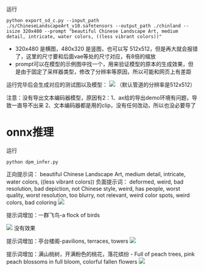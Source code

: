 运行
```
python export_sd_c.py --input_path ./s/ChineseLandscapeArt_v10.safetensors --output_path ./chinland --isize 320x480 --prompt "beautiful Chinese Landscape Art, medium detail, intricate, water colors, ((less vibrant colors))"
```

- 320x480 是横图，480x320 是竖图，也可以写 512x512，但是再大就会报错了，这里的尺寸要和后面vae等处的尺寸对应，有8倍的缩放
- prompt可以在模型的示例图中找一个，用来验证模型的原本的生成效果，但是由于固定了采样器类型，修改了分辨率等原因，所以可能和网页上有差距

运行完毕后会生成对应的测试图以及模型：
![](lora_test.jpg)
（默认管道的分辨率是512x512）

注意：没有导出文本编码器模型，原因有2：1、ax给的导出demo环境有问题，导致一直导不出来 2、文本编码器都是用的clip，没有任何改动，所以也没必要导了




# onnx推理
运行
```
python dpm_infer.py
```

正向提示词：
beautiful Chinese Landscape Art, medium detail, intricate, water colors, ((less vibrant colors))
负面提示词：
deformed, weird, bad resolution, bad depiction, not Chinese style, weird, has people, worst quality, worst resolution, too blurry, not relevant, weird color spots, weird colors, bad coloring
![](txt2img_output_onnx%203.png)

提示词增加：一群飞鸟-a flock of birds

![](txt2img_output_onnx%202.png)
没有效果


提示词增加：亭台楼阁-pavilions, terraces, towers
![](txt2img_output_onnx%204.png)

提示词增加：满山桃树，开满粉色的桃花，落花缤纷 - Full of peach trees, pink peach blossoms in full bloom, colorful fallen flowers
![](txt2img_output_onnx%205.png)


